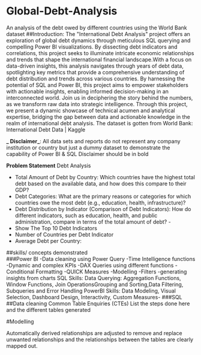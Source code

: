 # Global-Debt-Analysis
An analysis of the debt owed by different countries using the World Bank dataset
##Introduction: The "International Debt Analysis" project offers an exploration of global debt dynamics through meticulous SQL querying and compelling Power BI visualizations. By dissecting debt indicators and correlations, this project seeks to illuminate intricate economic relationships and trends that shape the international financial landscape.With a focus on data-driven insights, this analysis navigates through years of debt data, spotlighting key metrics that provide a comprehensive understanding of debt distribution and trends across various countries. By harnessing the potential of SQL and Power BI, this project aims to empower stakeholders with actionable insights, enabling informed decision-making in an interconnected world.
Join us in deciphering the story behind the numbers, as we transform raw data into strategic intelligence. Through this project, we present a dynamic showcase of technical acumen and analytical expertise, bridging the gap between data and actionable knowledge in the realm of international debt analysis.
The dataset is gotten from  World Bank: International Debt Data | Kaggle

**_ Disclaimer_**: All data sets and reports do not represent any company institution or country but just a dummy dataset to demonstrate the capability of Power BI & SQL
Disclaimer should be in bold


**Problem Statement**
 Debt Analysis
 - Total Amount of Debt by Country: Which countries have the highest total debt based on the available data, and how does this compare to their GDP?
 - Debt Categories: What are the primary reasons or categories for which countries owe the most debt (e.g., education, health, infrastructure)?
 - Debt Distribution by Indicator (Comparison of Debt Indicators): How do different indicators, such as education, health, and public administration, compare in terms of the total amount of debt? -
 -  Show The Top 10 Debt Indicators
 -  Number of Countries per Debt Indicator
 -  Average Debt per Country:

##skills/ concepts demonstrated  
###Power BI
-Data cleaning using Power Query
-Time Intelligence functions
-Dynamic and complex KPIs
-DAX Queries using different functions 
-Conditional Formatting
-QUICK Measures
-Modelling
-Filters
-generating insights from charts
SQL Skills:
Data Querying: Aggregation Functions, Window Functions, Join OperationsGrouping and Sorting,Data Filtering, Subqueries and Error Handling
PowerBI Skills:
Data Modeling, Visual Selection, Dashboard Design, Interactivity, Custom Measures-
###SQL
 ##Data cleaning
 Common Table Enquiries (CTEs)
 List the steps done here and the different tables generated
 
#Modelling

Automatically derived relationships are adjusted to remove and replace unwanted relationships and the relationships between the tables are clearly mapped out.



